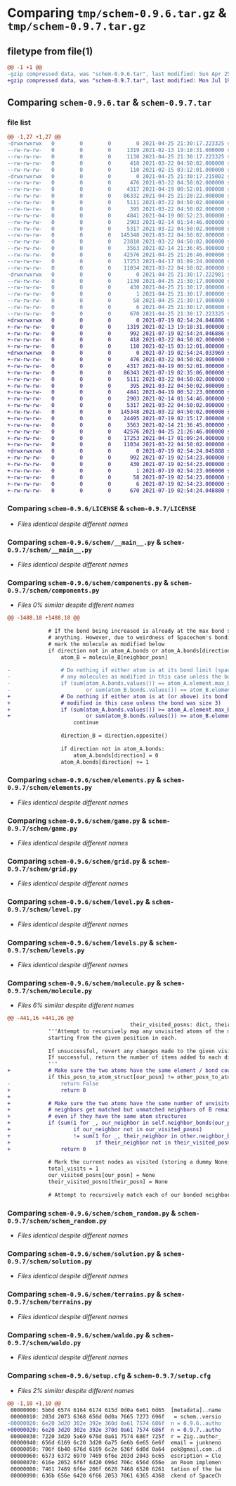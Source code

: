 # Comparing `tmp/schem-0.9.6.tar.gz` & `tmp/schem-0.9.7.tar.gz`

## filetype from file(1)

```diff
@@ -1 +1 @@
-gzip compressed data, was "schem-0.9.6.tar", last modified: Sun Apr 25 21:30:17 2021, max compression
+gzip compressed data, was "schem-0.9.7.tar", last modified: Mon Jul 19 02:54:24 2021, max compression
```

## Comparing `schem-0.9.6.tar` & `schem-0.9.7.tar`

### file list

```diff
@@ -1,27 +1,27 @@
-drwxrwxrwx   0        0        0        0 2021-04-25 21:30:17.223325 schem-0.9.6/
--rw-rw-rw-   0        0        0     1319 2021-02-13 19:18:31.000000 schem-0.9.6/LICENSE
--rw-rw-rw-   0        0        0     1130 2021-04-25 21:30:17.223325 schem-0.9.6/PKG-INFO
--rw-rw-rw-   0        0        0      418 2021-03-22 04:50:02.000000 schem-0.9.6/README.md
--rw-rw-rw-   0        0        0      110 2021-02-15 03:12:01.000000 schem-0.9.6/pyproject.toml
-drwxrwxrwx   0        0        0        0 2021-04-25 21:30:17.215002 schem-0.9.6/schem/
--rw-rw-rw-   0        0        0      476 2021-03-22 04:50:02.000000 schem-0.9.6/schem/__init__.py
--rw-rw-rw-   0        0        0     4317 2021-04-19 00:52:01.000000 schem-0.9.6/schem/__main__.py
--rw-rw-rw-   0        0        0    86332 2021-04-25 21:28:22.000000 schem-0.9.6/schem/components.py
--rw-rw-rw-   0        0        0     5111 2021-03-22 04:50:02.000000 schem-0.9.6/schem/elements.py
--rw-rw-rw-   0        0        0      395 2021-03-22 04:50:02.000000 schem-0.9.6/schem/exceptions.py
--rw-rw-rw-   0        0        0     4841 2021-04-19 00:52:23.000000 schem-0.9.6/schem/game.py
--rw-rw-rw-   0        0        0     2903 2021-02-14 01:54:46.000000 schem-0.9.6/schem/grid.py
--rw-rw-rw-   0        0        0     5317 2021-03-22 04:50:02.000000 schem-0.9.6/schem/level.py
--rw-rw-rw-   0        0        0   145348 2021-03-22 04:50:02.000000 schem-0.9.6/schem/levels.py
--rw-rw-rw-   0        0        0    23810 2021-03-22 04:50:02.000000 schem-0.9.6/schem/molecule.py
--rw-rw-rw-   0        0        0     3563 2021-02-14 21:36:45.000000 schem-0.9.6/schem/schem_random.py
--rw-rw-rw-   0        0        0    42576 2021-04-25 21:26:46.000000 schem-0.9.6/schem/solution.py
--rw-rw-rw-   0        0        0    17253 2021-04-17 01:09:24.000000 schem-0.9.6/schem/terrains.py
--rw-rw-rw-   0        0        0    11034 2021-03-22 04:50:02.000000 schem-0.9.6/schem/waldo.py
-drwxrwxrwx   0        0        0        0 2021-04-25 21:30:17.222981 schem-0.9.6/schem.egg-info/
--rw-rw-rw-   0        0        0     1130 2021-04-25 21:30:17.000000 schem-0.9.6/schem.egg-info/PKG-INFO
--rw-rw-rw-   0        0        0      430 2021-04-25 21:30:17.000000 schem-0.9.6/schem.egg-info/SOURCES.txt
--rw-rw-rw-   0        0        0        1 2021-04-25 21:30:17.000000 schem-0.9.6/schem.egg-info/dependency_links.txt
--rw-rw-rw-   0        0        0       58 2021-04-25 21:30:17.000000 schem-0.9.6/schem.egg-info/requires.txt
--rw-rw-rw-   0        0        0        6 2021-04-25 21:30:17.000000 schem-0.9.6/schem.egg-info/top_level.txt
--rw-rw-rw-   0        0        0      670 2021-04-25 21:30:17.223325 schem-0.9.6/setup.cfg
+drwxrwxrwx   0        0        0        0 2021-07-19 02:54:24.046886 schem-0.9.7/
+-rw-rw-rw-   0        0        0     1319 2021-02-13 19:18:31.000000 schem-0.9.7/LICENSE
+-rw-rw-rw-   0        0        0      992 2021-07-19 02:54:24.046886 schem-0.9.7/PKG-INFO
+-rw-rw-rw-   0        0        0      418 2021-03-22 04:50:02.000000 schem-0.9.7/README.md
+-rw-rw-rw-   0        0        0      110 2021-02-15 03:12:01.000000 schem-0.9.7/pyproject.toml
+drwxrwxrwx   0        0        0        0 2021-07-19 02:54:24.033969 schem-0.9.7/schem/
+-rw-rw-rw-   0        0        0      476 2021-03-22 04:50:02.000000 schem-0.9.7/schem/__init__.py
+-rw-rw-rw-   0        0        0     4317 2021-04-19 00:52:01.000000 schem-0.9.7/schem/__main__.py
+-rw-rw-rw-   0        0        0    86343 2021-07-19 02:35:06.000000 schem-0.9.7/schem/components.py
+-rw-rw-rw-   0        0        0     5111 2021-03-22 04:50:02.000000 schem-0.9.7/schem/elements.py
+-rw-rw-rw-   0        0        0      395 2021-03-22 04:50:02.000000 schem-0.9.7/schem/exceptions.py
+-rw-rw-rw-   0        0        0     4841 2021-04-19 00:52:23.000000 schem-0.9.7/schem/game.py
+-rw-rw-rw-   0        0        0     2903 2021-02-14 01:54:46.000000 schem-0.9.7/schem/grid.py
+-rw-rw-rw-   0        0        0     5317 2021-03-22 04:50:02.000000 schem-0.9.7/schem/level.py
+-rw-rw-rw-   0        0        0   145348 2021-03-22 04:50:02.000000 schem-0.9.7/schem/levels.py
+-rw-rw-rw-   0        0        0    24495 2021-07-19 02:15:17.000000 schem-0.9.7/schem/molecule.py
+-rw-rw-rw-   0        0        0     3563 2021-02-14 21:36:45.000000 schem-0.9.7/schem/schem_random.py
+-rw-rw-rw-   0        0        0    42576 2021-04-25 21:26:46.000000 schem-0.9.7/schem/solution.py
+-rw-rw-rw-   0        0        0    17253 2021-04-17 01:09:24.000000 schem-0.9.7/schem/terrains.py
+-rw-rw-rw-   0        0        0    11034 2021-03-22 04:50:02.000000 schem-0.9.7/schem/waldo.py
+drwxrwxrwx   0        0        0        0 2021-07-19 02:54:24.045888 schem-0.9.7/schem.egg-info/
+-rw-rw-rw-   0        0        0      992 2021-07-19 02:54:23.000000 schem-0.9.7/schem.egg-info/PKG-INFO
+-rw-rw-rw-   0        0        0      430 2021-07-19 02:54:23.000000 schem-0.9.7/schem.egg-info/SOURCES.txt
+-rw-rw-rw-   0        0        0        1 2021-07-19 02:54:23.000000 schem-0.9.7/schem.egg-info/dependency_links.txt
+-rw-rw-rw-   0        0        0       58 2021-07-19 02:54:23.000000 schem-0.9.7/schem.egg-info/requires.txt
+-rw-rw-rw-   0        0        0        6 2021-07-19 02:54:23.000000 schem-0.9.7/schem.egg-info/top_level.txt
+-rw-rw-rw-   0        0        0      670 2021-07-19 02:54:24.048880 schem-0.9.7/setup.cfg
```

### Comparing `schem-0.9.6/LICENSE` & `schem-0.9.7/LICENSE`

 * *Files identical despite different names*

### Comparing `schem-0.9.6/schem/__main__.py` & `schem-0.9.7/schem/__main__.py`

 * *Files identical despite different names*

### Comparing `schem-0.9.6/schem/components.py` & `schem-0.9.7/schem/components.py`

 * *Files 0% similar despite different names*

```diff
@@ -1488,18 +1488,18 @@
 
             # If the bond being increased is already at the max bond size of 3, don't do
             # anything. However, due to weirdness of Spacechem's bonding algorithm, we still
             # mark the molecule as modified below
             if direction not in atom_A.bonds or atom_A.bonds[direction] != 3:
                 atom_B = molecule_B[neighbor_posn]
 
-                # Do nothing if either atom is at its bond limit (spacechem does not mark
-                # any molecules as modified in this case unless the bond was size 3)
-                if (sum(atom_A.bonds.values()) == atom_A.element.max_bonds
-                        or sum(atom_B.bonds.values()) == atom_B.element.max_bonds):
+                # Do nothing if either atom is at (or above) its bond limit (spacechem does not mark any molecules as
+                # modified in this case unless the bond was size 3)
+                if (sum(atom_A.bonds.values()) >= atom_A.element.max_bonds
+                        or sum(atom_B.bonds.values()) >= atom_B.element.max_bonds):
                     continue
 
                 direction_B = direction.opposite()
 
                 if direction not in atom_A.bonds:
                     atom_A.bonds[direction] = 0
                 atom_A.bonds[direction] += 1
```

### Comparing `schem-0.9.6/schem/elements.py` & `schem-0.9.7/schem/elements.py`

 * *Files identical despite different names*

### Comparing `schem-0.9.6/schem/game.py` & `schem-0.9.7/schem/game.py`

 * *Files identical despite different names*

### Comparing `schem-0.9.6/schem/grid.py` & `schem-0.9.7/schem/grid.py`

 * *Files identical despite different names*

### Comparing `schem-0.9.6/schem/level.py` & `schem-0.9.7/schem/level.py`

 * *Files identical despite different names*

### Comparing `schem-0.9.6/schem/levels.py` & `schem-0.9.7/schem/levels.py`

 * *Files identical despite different names*

### Comparing `schem-0.9.6/schem/molecule.py` & `schem-0.9.7/schem/molecule.py`

 * *Files 6% similar despite different names*

```diff
@@ -441,16 +441,26 @@
                                       their_visited_posns: dict, their_posn: Position):
             '''Attempt to recursively map any unvisited atoms of the molecules onto each other
             starting from the given position in each.
 
             If unsuccessful, revert any changes made to the given visit dicts, and return 0.
             If successful, return the number of items added to each dict.
             '''
+            # Make sure the two atoms have the same element / bond counts
             if this_posn_to_atom_struct[our_posn] != other_posn_to_atom_struct[their_posn]:
-                return False
+                return 0
+
+            # Make sure the two atoms have the same number of unvisited neighbors. This avoids issues if all of A's
+            # neighbors get matched but unmatched neighbors of B remain, which shouldn't count as a successful match
+            # even if they have the same atom structures
+            if (sum(1 for _, our_neighbor in self.neighbor_bonds(our_posn)
+                    if our_neighbor not in our_visited_posns)
+                    != sum(1 for _, their_neighbor in other.neighbor_bonds(their_posn)
+                           if their_neighbor not in their_visited_posns)):
+                return 0
 
             # Mark the current nodes as visited (storing a dummy None; we'd use set() but we need ordering and popitem())
             total_visits = 1
             our_visited_posns[our_posn] = None
             their_visited_posns[their_posn] = None
 
             # Attempt to recursively match each of our bonded neighbors in turn (comparing against all possible
```

### Comparing `schem-0.9.6/schem/schem_random.py` & `schem-0.9.7/schem/schem_random.py`

 * *Files identical despite different names*

### Comparing `schem-0.9.6/schem/solution.py` & `schem-0.9.7/schem/solution.py`

 * *Files identical despite different names*

### Comparing `schem-0.9.6/schem/terrains.py` & `schem-0.9.7/schem/terrains.py`

 * *Files identical despite different names*

### Comparing `schem-0.9.6/schem/waldo.py` & `schem-0.9.7/schem/waldo.py`

 * *Files identical despite different names*

### Comparing `schem-0.9.6/setup.cfg` & `schem-0.9.7/setup.cfg`

 * *Files 2% similar despite different names*

```diff
@@ -1,10 +1,10 @@
 00000000: 5b6d 6574 6164 6174 615d 0d0a 6e61 6d65  [metadata]..name
 00000010: 203d 2073 6368 656d 0d0a 7665 7273 696f   = schem..versio
-00000020: 6e20 3d20 302e 392e 360d 0a61 7574 686f  n = 0.9.6..autho
+00000020: 6e20 3d20 302e 392e 370d 0a61 7574 686f  n = 0.9.7..autho
 00000030: 7220 3d20 5a69 670d 0a61 7574 686f 725f  r = Zig..author_
 00000040: 656d 6169 6c20 3d20 6a75 6e6b 6e65 6e6f  email = junkneno
 00000050: 706f 6b40 676d 6169 6c2e 636f 6d0d 0a64  pok@gmail.com..d
 00000060: 6573 6372 6970 7469 6f6e 203d 2043 6c65  escription = Cle
 00000070: 616e 2052 6f6f 6d20 696d 706c 656d 656e  an Room implemen
 00000080: 7461 7469 6f6e 206f 6620 7468 6520 6261  tation of the ba
 00000090: 636b 656e 6420 6f66 2053 7061 6365 4368  ckend of SpaceCh
```

